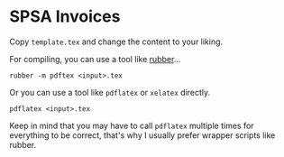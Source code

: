 # SPSA Invoices

Copy `template.tex` and change the content to your liking.

For compiling, you can use a tool like [rubber](https://github.com/petrhosek/rubber)...

    rubber -m pdftex <input>.tex

Or you can use a tool like `pdflatex` or `xelatex` directly.

    pdflatex <input>.tex

Keep in mind that you may have to call `pdflatex` multiple times for everything
to be correct, that's why I usually prefer wrapper scripts like rubber.
